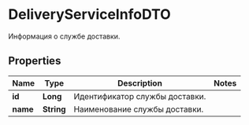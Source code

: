 

# DeliveryServiceInfoDTO

Информация о службе доставки.

## Properties

| Name | Type | Description | Notes |
|------------ | ------------- | ------------- | -------------|
|**id** | **Long** | Идентификатор службы доставки. |  |
|**name** | **String** | Наименование службы доставки. |  |



